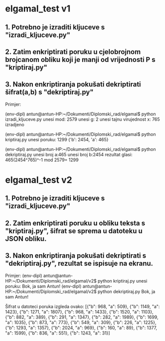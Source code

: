 # elgamal_test v1

## 1. Potrebno je izraditi kljuceve s "izradi_kljuceve.py"

## 2. Zatim enkriptirati poruku u cjelobrojnom brojcanom obliku koji je manji od vrijednosti P s "kriptiraj.py"

## 3. Nakon enkriptiranja pokušati dekriptirati šifrat(a,b) s "dekriptiraj.py"

Primjer:

(env-dipl) antun@antun-HP:~/Dokumenti/Diplomski_rad/elgamal$ python izradi_kljuceve.py 
unesi mod: 2579
unesi g: 2
unesi tajnu virujednost x: 765
izradjeno

(env-dipl) antun@antun-HP:~/Dokumenti/Diplomski_rad/elgamal$ python kriptiraj.py 
unesi poruku: 1299
{'b': 2454, 'a': 465}

(env-dipl) antun@antun-HP:~/Dokumenti/Diplomski_rad/elgamal$ python dekriptiraj.py 
unesi broj a:465
unesi broj b:2454
rezultat glasi:  465(2454^765)^-1 mod 2579= 1299

# elgamal_test v2

## 1. Potrebno je izraditi kljuceve s "izradi_kljuceve.py"

## 2. Zatim enkriptirati poruku u obliku teksta s "kriptiraj.py", šifrat se sprema u datoteku u JSON obliku.

## 3. Nakon enkriptiranja pokušati dekriptirati s "dekriptiraj.py", rezultat se ispisuje na ekranu.

Primjer:
(env-dipl) antun@antun-HP:~/Dokumenti/Diplomski_rad/elgamal/v2$ python kriptiraj.py
unesi poruku: Bok, ja sam Antun!
(env-dipl) antun@antun-HP:~/Dokumenti/Diplomski_rad/elgamal/v2$ python dekriptiraj.py
Bok, ja sam Antun!

Šifrat u datoteci poruka izgleda ovako:
[{"b": 968, "a": 509}, {"b": 1149, "a": 1423}, {"b": 1271, "a": 1807}, {"b": 968, "a": 1433}, {"b": 1520, "a": 1103}, {"b": 882, "a": 389}, {"b": 291, "a": 1347}, {"b": 282, "a": 1989}, {"b": 1699, "a": 1035}, {"b": 873, "a": 773}, {"b": 549, "a": 309}, {"b": 226, "a": 1225}, {"b": 1293, "a": 1357}, {"b": 2024, "a": 969}, {"b": 160, "a": 89}, {"b": 1377, "a": 1599}, {"b": 836, "a": 551}, {"b": 1243, "a": 31}]
